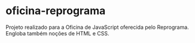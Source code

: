 # oficina-reprograma
Projeto realizado para a Oficina de JavaScript oferecida pelo Reprograma. Engloba também noções de HTML e CSS.
